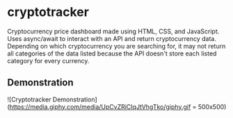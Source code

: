 # cryptotracker
Cryptocurrency price dashboard made using HTML, CSS, and JavaScript. Uses async/await to interact with an API and return cryptocurrency data. Depending on which cryptocurrency you are searching for, it may not return all categories of the data listed because the API doesn't store each listed category for every currency.
## Demonstration
![Cryptotracker Demonstration](https://media.giphy.com/media/UpCvZRiCIqJtVhgTko/giphy.gif = 500x500)

